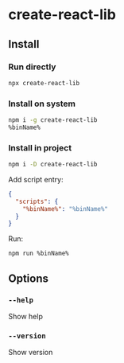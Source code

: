 # create-react-lib

## Install

### Run directly

```bash
npx create-react-lib
```

### Install on system

```bash
npm i -g create-react-lib
%binName%
```

### Install in project

```bash
npm i -D create-react-lib
```

Add script entry:

```json
{
  "scripts": {
    "%binName%": "%binName%"
  }
}
```

Run:

```bash
npm run %binName%
```

## Options

### `--help`

Show help

### `--version`

Show version
